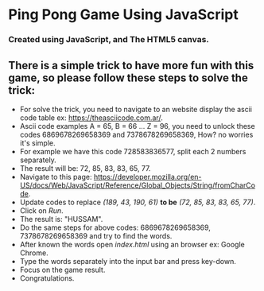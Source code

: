 # Ping Pong Game Using JavaScript
### Created using JavaScript, and The HTML5 canvas.

## There is a simple trick to have more fun with this game, so please follow these steps to solve the trick:
- For solve the trick, you need to navigate to an website display the ascii code table ex: https://theasciicode.com.ar/.
- Ascii code examples A = 65, B = 66 ... Z = 96, you need to unlock these codes 6869678269658369 and 7378678269658369, How? no worries it's simple.
- For example we have this code 728583836577, split each 2 numbers separately.
- The result will be: 72, 85, 83, 83, 65, 77.
- Navigate to this page: https://developer.mozilla.org/en-US/docs/Web/JavaScript/Reference/Global_Objects/String/fromCharCode.
- Update codes to replace *(189, 43, 190, 61)* **to be** *(72, 85, 83, 83, 65, 77)*.
- Click on *Run*.
- The result is: "HUSSAM".
- Do the same steps for above codes: 6869678269658369, 7378678269658369 and try to find the words.
- After known the words open *index.html* using an browser ex: Google Chrome.
- Type the words separately into the input bar and press key-down.
- Focus on the game result.
- Congratulations.
